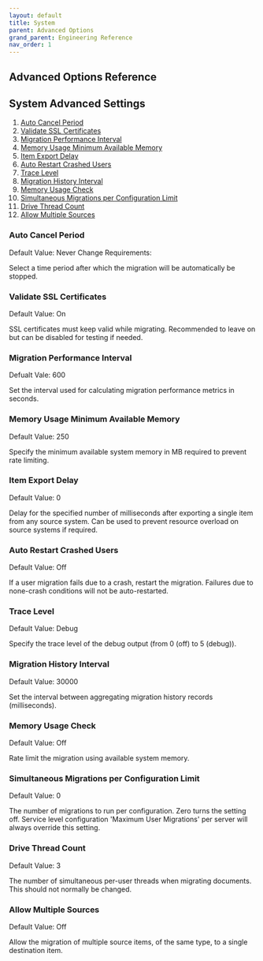 ```yaml
---
layout: default
title: System 
parent: Advanced Options
grand_parent: Engineering Reference
nav_order: 1
---
```


## Advanced Options Reference

## System Advanced Settings

1. [Auto Cancel Period](#autocancel)
2. [Validate SSL Certificates](#validatessl)
3. [Migration Performance Interval](#migrateperf)
4. [Memory Usage Minimum Available Memory](#memoryusemin)
5. [Item Export Delay](#itemexportdelay)
6. [Auto Restart Crashed Users](#autorestart)
7. [Trace Level](#tracelevel)
8. [Migration History Interval](#migratehistory)
9. [Memory Usage Check](#memuse)
10. [Simultaneous Migrations per Configuration Limit](#simmigateper)
11. [Drive Thread Count](#drivethread)
12. [Allow Multiple Sources](#allowmultiple)

### Auto Cancel Period <a name="autocancel"></a>
Default Value: Never
Change Requirements:

Select a time period after which the migration will be automatically be stopped. 

### Validate SSL Certificates <a name="validatessl"></a>
Default Value: On

SSL certificates must keep valid while migrating. Recommended to leave on but can be disabled for testing if needed. 

### Migration Performance Interval <a name="migrateperf"></a>
Defualt Vale: 600

Set the interval used for calculating migration performance metrics in seconds.

### Memory Usage Minimum Available Memory <a name="memoryusemin"></a>
Default Value: 250

Specify the minimum available system memory in MB required to prevent rate limiting.

### Item Export Delay <a name="itemexportdelay"></a>
Default Value: 0

Delay for the specified number of milliseconds after exporting a single item from any source system. Can be used to prevent resource overload on source systems if required.

### Auto Restart Crashed Users <a name="autorestart"></a>
Default Value: Off

If a user migration fails due to a crash, restart the migration. Failures due to none-crash conditions will not be auto-restarted.

### Trace Level <a name="tracelevel"></a>
Default Value: Debug

Specify the trace level of the debug output (from 0 (off) to 5 (debug)).

### Migration History Interval <a name="migratehistory"></a>
Default Value: 30000

Set the interval between aggregating migration history records (milliseconds).

### Memory Usage Check <a name="memuse"></a>
Default Value: Off

Rate limit the migration using available system memory.

### Simultaneous Migrations per Configuration Limit <a name="simmigateper"></a>
Default Value: 0

The number of migrations to run per configuration. Zero turns the setting off. Service level configuration 'Maximum User Migrations' per server will always override this setting.

### Drive Thread Count <a name="drivethread"></a>
Default Value: 3

The number of simultaneous per-user threads when migrating documents. This should not normally be changed.

### Allow Multiple Sources <a name="allowmultiple"></a>
Default Value: Off

Allow the migration of multiple source items, of the same type, to a single destination item.
